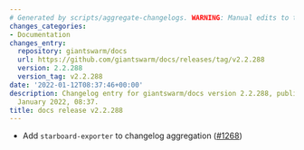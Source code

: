 ```yaml
---
# Generated by scripts/aggregate-changelogs. WARNING: Manual edits to this files will be overwritten.
changes_categories:
- Documentation
changes_entry:
  repository: giantswarm/docs
  url: https://github.com/giantswarm/docs/releases/tag/v2.2.288
  version: 2.2.288
  version_tag: v2.2.288
date: '2022-01-12T08:37:46+00:00'
description: Changelog entry for giantswarm/docs version 2.2.288, published on 12
  January 2022, 08:37.
title: docs release v2.2.288
---
```


- Add `starboard-exporter` to changelog aggregation ([#1268](https://github.com/giantswarm/docs/pull/1268))
